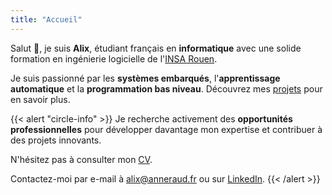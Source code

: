 ```yaml
---
title: "Accueil"
---
```


Salut 👋, je suis **Alix**, étudiant français en **informatique** avec une solide formation en ingénierie logicielle de l'[INSA Rouen](https://www.insa-rouen.fr).

Je suis passionné par les **systèmes embarqués**, l'**apprentissage automatique** et la **programmation bas niveau**. Découvrez mes [projets](/projects) pour en savoir plus.

{{< alert "circle-info" >}}
Je recherche activement des **opportunités professionnelles** pour développer davantage mon expertise et contribuer à des projets innovants.

N'hésitez pas à consulter mon [CV](/resume/).

Contactez-moi par e-mail à [alix@anneraud.fr](mailto:alix@anneraud.fr) ou sur [LinkedIn](https://www.linkedin.com/in/alix-anneraud/).
{{< /alert >}}
